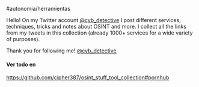 #autonomia/herramientas  

Hello! On my Twitter account [@cyb_detective](https://linktr.ee/cyb_detective) I post different services, techniques, tricks and notes about OSINT and more. I collect all the links from my tweets in this collection (already 1000+ services for a wide variety of purposes).

Thank you for following me! [@cyb_detective](https://cybdetective.com)

#### Ver todo en
https://github.com/cipher387/osint_stuff_tool_collection#pornhub